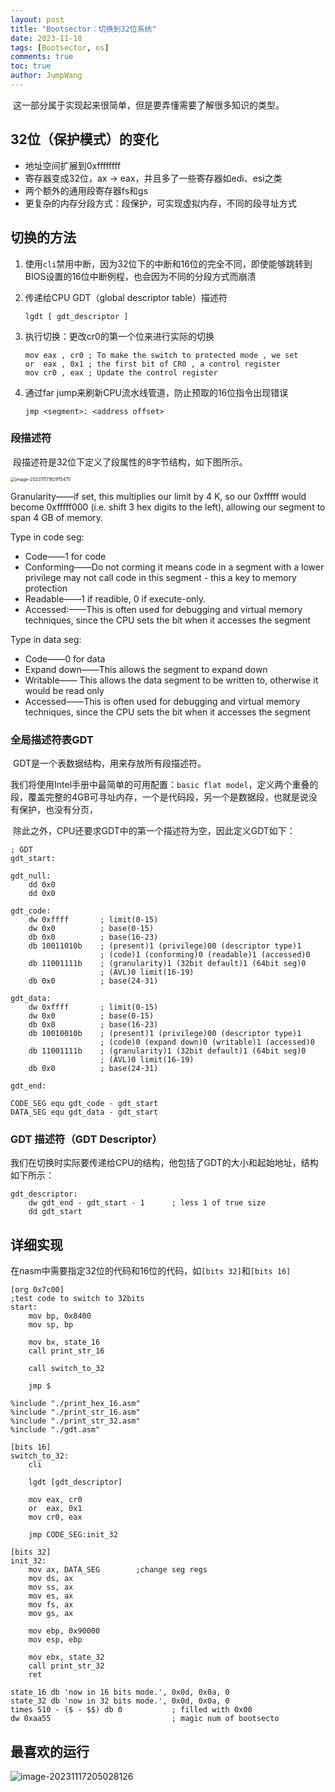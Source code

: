 ```yaml
---
layout: post
title: "Bootsector：切换到32位系统"
date: 2023-11-18
tags: [Bootsector, os]
comments: true
toc: true
author: JumpWang
---
```


​		这一部分属于实现起来很简单，但是要弄懂需要了解很多知识的类型。

## 32位（保护模式）的变化

- 地址空间扩展到0xffffffff
- 寄存器变成32位，ax -> eax，并且多了一些寄存器如edi、esi之类
- 两个额外的通用段寄存器fs和gs
- 更复杂的内存分段方式：段保护，可实现虚拟内存，不同的段寻址方式

## 切换的方法

1. 使用`cli`禁用中断，因为32位下的中断和16位的完全不同，即使能够跳转到BIOS设置的16位中断例程，也会因为不同的分段方式而崩溃

2. 传递给CPU GDT（global descriptor table）描述符

   ```assembly
   lgdt [ gdt_descriptor ]
   ```

3. 执行切换：更改cr0的第一个位来进行实际的切换

   ```assembly
   mov eax , cr0 ; To make the switch to protected mode , we set
   or  eax , 0x1 ; the first bit of CR0 , a control register
   mov cr0 , eax ; Update the control register
   ```

4. 通过far jump来刷新CPU流水线管道，防止预取的16位指令出现错误

   ```assembly
   jmp <segment>: <address offset>
   ```

### 段描述符

​	段描述符是32位下定义了段属性的8字节结构，如下图所示。

<img src="https://picgo-111.oss-cn-beijing.aliyuncs.com/img/202311191718247.png" alt="image-20231117162915475" style="zoom:50%;" />

Granularity——if set, this multiplies our limit by 4 K, so our 0xfffff would become 0xfffff000 (i.e. shift 3 hex digits to the left), allowing our segment to span 4 GB of memory.

Type in code seg:

- Code——1 for code
- Conforming——Do not corming it means code in a segment with a lower privilege may not call code in this segment - this a key to memory protection
- Readable——1 if readible, 0 if execute-only.
- Accessed:——This is often used for debugging and virtual memory techniques, since the CPU sets the bit when it accesses the segment

Type in data seg:

- Code——0 for data
- Expand down——This allows the segment to expand down
- Writable—— This allows the data segment to be written to, otherwise it would be read only
- Accessed——This is often used for debugging and virtual memory techniques, since the CPU sets the bit when it accesses the segment

### 全局描述符表GDT

​		GDT是一个表数据结构，用来存放所有段描述符。

​		我们将使用Intel手册中最简单的可用配置：`basic flat model`，定义两个重叠的段，覆盖完整的4GB可寻址内存，一个是代码段，另一个是数据段，也就是说没有保护，也没有分页，

​		除此之外，CPU还要求GDT中的第一个描述符为空，因此定义GDT如下：

```assembly
; GDT
gdt_start:

gdt_null:
	dd 0x0
	dd 0x0

gdt_code:
	dw 0xffff 		; limit(0-15)
	dw 0x0 			; base(0-15)
	db 0x0 			; base(16-23)
	db 10011010b	; (present)1 (privilege)00 (descriptor type)1
					; (code)1 (conforming)0 (readable)1 (accessed)0
	db 11001111b	; (granularity)1 (32bit default)1 (64bit seg)0
					; (AVL)0 limit(16-19)
	db 0x0 			; base(24-31)

gdt_data:
	dw 0xffff 		; limit(0-15)
	dw 0x0 			; base(0-15)
	db 0x0 			; base(16-23)
	db 10010010b	; (present)1 (privilege)00 (descriptor type)1
					; (code)0 (expand down)0 (writable)1 (accessed)0
	db 11001111b	; (granularity)1 (32bit default)1 (64bit seg)0
					; (AVL)0 limit(16-19)
	db 0x0 			; base(24-31)

gdt_end:

CODE_SEG equ gdt_code - gdt_start
DATA_SEG equ gdt_data - gdt_start
```

### GDT 描述符（GDT Descriptor）

​		我们在切换时实际要传递给CPU的结构，他包括了GDT的大小和起始地址，结构如下所示：

```assembly
gdt_descriptor:
	dw gdt_end - gdt_start - 1 		; less 1 of true size
	dd gdt_start
```

## 详细实现

​		在nasm中需要指定32位的代码和16位的代码，如`[bits 32]`和`[bits 16]`

```assembly
[org 0x7c00]
;test code to switch to 32bits
start:
	mov bp, 0x8400
	mov sp, bp
	
	mov bx, state_16
	call print_str_16

	call switch_to_32

	jmp $

%include "./print_hex_16.asm"
%include "./print_str_16.asm"
%include "./print_str_32.asm"
%include "./gdt.asm"

[bits 16]
switch_to_32:
	cli

	lgdt [gdt_descriptor]
	
	mov eax, cr0
	or 	eax, 0x1
	mov cr0, eax

	jmp CODE_SEG:init_32

[bits 32]
init_32:
	mov ax, DATA_SEG		;change seg regs
	mov ds, ax
	mov ss, ax
	mov es, ax
	mov fs, ax
	mov gs, ax

	mov ebp, 0x90000
	mov esp, ebp
	
	mov ebx, state_32
	call print_str_32
	ret

state_16 db 'now in 16 bits mode.', 0x0d, 0x0a, 0
state_32 db 'now in 32 bits mode.', 0x0d, 0x0a, 0
times 510 - ($ - $$) db 0			; filled with 0x00
dw 0xaa55							; magic num of bootsecto
```

## 最喜欢的运行

![image-20231117205028126](https://picgo-111.oss-cn-beijing.aliyuncs.com/img/202311191716768.png)
